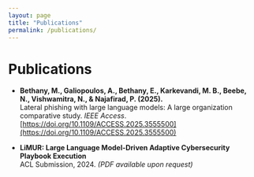 ```yaml
---
layout: page
title: "Publications"
permalink: /publications/
---
```


# Publications

- **Bethany, M., Galiopoulos, A., Bethany, E., Karkevandi, M. B., Beebe, N., Vishwamitra, N., & Najafirad, P. (2025).**  
  Lateral phishing with large language models: A large organization comparative study. *IEEE Access*. [https://doi.org/10.1109/ACCESS.2025.3555500](https://doi.org/10.1109/ACCESS.2025.3555500)

- **LiMUR: Large Language Model-Driven Adaptive Cybersecurity Playbook Execution**  
  ACL Submission, 2024. *(PDF available upon request)*
